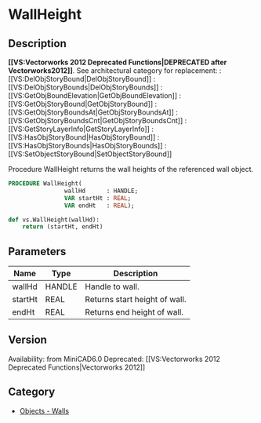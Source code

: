 # WallHeight

## Description
<b>[[VS:Vectorworks 2012 Deprecated Functions|DEPRECATED after Vectorworks2012]]</b>. See architectural category for replacement:
:[[VS:DelObjStoryBound|DelObjStoryBound]]
:[[VS:DelObjStoryBounds|DelObjStoryBounds]]
:[[VS:GetObjBoundElevation|GetObjBoundElevation]]
:[[VS:GetObjStoryBound|GetObjStoryBound]]
:[[VS:GetObjStoryBoundsAt|GetObjStoryBoundsAt]]
:[[VS:GetObjStoryBoundsCnt|GetObjStoryBoundsCnt]]
:[[VS:GetStoryLayerInfo|GetStoryLayerInfo]]
:[[VS:HasObjStoryBound|HasObjStoryBound]]
:[[VS:HasObjStoryBounds|HasObjStoryBounds]]
:[[VS:SetObjectStoryBound|SetObjectStoryBound]]

Procedure WallHeight returns the wall heights of the referenced wall object.

```pascal
PROCEDURE WallHeight(
				wallHd      : HANDLE;
				VAR startHt : REAL;
				VAR endHt   : REAL);
```

```python
def vs.WallHeight(wallHd):
    return (startHt, endHt)
```

## Parameters
|Name|Type|Description|
|---|---|---|
|wallHd|HANDLE|Handle to wall.|
|startHt|REAL|Returns start height of wall.|
|endHt|REAL|Returns end height of wall.|

## Version
Availability: from MiniCAD6.0
Deprecated: [[VS:Vectorworks 2012 Deprecated Functions|Vectorworks 2012]]

## Category
* [Objects - Walls](../Categories/Objects%20-%20Walls.md)
